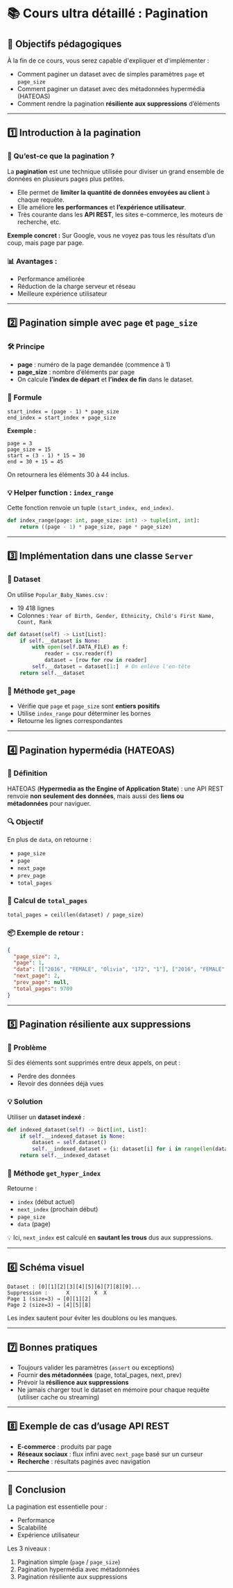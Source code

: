 # 📚 Cours ultra détaillé : Pagination

## 🎯 Objectifs pédagogiques

À la fin de ce cours, vous serez capable d'expliquer et d'implémenter :
- Comment paginer un dataset avec de simples paramètres `page` et `page_size`
- Comment paginer un dataset avec des métadonnées hypermédia (HATEOAS)
- Comment rendre la pagination **résiliente aux suppressions** d’éléments

---

## 1️⃣ Introduction à la pagination

### 📌 Qu’est-ce que la pagination ?

La **pagination** est une technique utilisée pour diviser un grand ensemble de données en plusieurs pages plus petites.
- Elle permet de **limiter la quantité de données envoyées au client** à chaque requête.
- Elle améliore **les performances** et **l’expérience utilisateur**.
- Très courante dans les **API REST**, les sites e-commerce, les moteurs de recherche, etc.

**Exemple concret :**
Sur Google, vous ne voyez pas tous les résultats d’un coup, mais page par page.

### 📊 Avantages :
- Performance améliorée
- Réduction de la charge serveur et réseau
- Meilleure expérience utilisateur

---

## 2️⃣ Pagination simple avec `page` et `page_size`

### 🛠 Principe
- **page** : numéro de la page demandée (commence à 1)
- **page_size** : nombre d’éléments par page
- On calcule **l’index de départ** et **l’index de fin** dans le dataset.

### 📏 Formule
```
start_index = (page - 1) * page_size
end_index = start_index + page_size
```

**Exemple :**
```
page = 3
page_size = 15
start = (3 - 1) * 15 = 30
end = 30 + 15 = 45
```
On retournera les éléments 30 à 44 inclus.

### 💡 Helper function : `index_range`
Cette fonction renvoie un tuple `(start_index, end_index)`.

```python
def index_range(page: int, page_size: int) -> tuple[int, int]:
    return ((page - 1) * page_size, page * page_size)
```

---

## 3️⃣ Implémentation dans une classe `Server`

### 📂 Dataset
On utilise `Popular_Baby_Names.csv` :
- 19 418 lignes
- Colonnes : `Year of Birth, Gender, Ethnicity, Child's First Name, Count, Rank`

```python
def dataset(self) -> List[List]:
    if self.__dataset is None:
        with open(self.DATA_FILE) as f:
            reader = csv.reader(f)
            dataset = [row for row in reader]
        self.__dataset = dataset[1:]  # On enlève l'en-tête
    return self.__dataset
```

### 📜 Méthode `get_page`
- Vérifie que `page` et `page_size` sont **entiers positifs**
- Utilise `index_range` pour déterminer les bornes
- Retourne les lignes correspondantes

---

## 4️⃣ Pagination hypermédia (HATEOAS)

### 📌 Définition
HATEOAS (**Hypermedia as the Engine of Application State**) : une API REST renvoie **non seulement des données**, mais aussi des **liens ou métadonnées** pour naviguer.

### 🔍 Objectif
En plus de `data`, on retourne :
- `page_size`
- `page`
- `next_page`
- `prev_page`
- `total_pages`

### 📐 Calcul de `total_pages`
```
total_pages = ceil(len(dataset) / page_size)
```

### 📦 Exemple de retour :
```json
{
  "page_size": 2,
  "page": 1,
  "data": [["2016", "FEMALE", "Olivia", "172", "1"], ["2016", "FEMALE", "Chloe", "112", "2"]],
  "next_page": 2,
  "prev_page": null,
  "total_pages": 9709
}
```

---

## 5️⃣ Pagination résiliente aux suppressions

### 🚨 Problème
Si des éléments sont supprimés entre deux appels, on peut :
- Perdre des données
- Revoir des données déjà vues

### 💡 Solution
Utiliser un **dataset indexé** :
```python
def indexed_dataset(self) -> Dict[int, List]:
    if self.__indexed_dataset is None:
        dataset = self.dataset()
        self.__indexed_dataset = {i: dataset[i] for i in range(len(dataset))}
    return self.__indexed_dataset
```

### 📜 Méthode `get_hyper_index`
Retourne :
- `index` (début actuel)
- `next_index` (prochain début)
- `page_size`
- `data` (page)

💡 Ici, `next_index` est calculé en **sautant les trous** dus aux suppressions.

---

## 6️⃣ Schéma visuel

```text
Dataset : [0][1][2][3][4][5][6][7][8][9]...
Suppression :      X        X  X
Page 1 (size=3) → [0][1][2]
Page 2 (size=3) → [4][5][8]
```
Les index sautent pour éviter les doublons ou les manques.

---

## 7️⃣ Bonnes pratiques
- Toujours valider les paramètres (`assert` ou exceptions)
- Fournir **des métadonnées** (page, total_pages, next, prev)
- Prévoir la **résilience aux suppressions**
- Ne jamais charger tout le dataset en mémoire pour chaque requête (utiliser cache ou streaming)

---

## 8️⃣ Exemple de cas d’usage API REST
- **E-commerce** : produits par page
- **Réseaux sociaux** : flux infini avec `next_page` basé sur un curseur
- **Recherche** : résultats paginés avec navigation

---

## 📌 Conclusion
La pagination est essentielle pour :
- Performance
- Scalabilité
- Expérience utilisateur

Les 3 niveaux :
1. Pagination simple (`page` / `page_size`)
2. Pagination hypermédia avec métadonnées
3. Pagination résiliente aux suppressions
```

